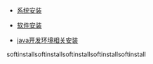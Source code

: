 * [系统安装](README)

* [软件安装](softinstall)

* [java开发环境相关安装](javaEnv)

  

softinstallsoftinstallsoftinstallsoftinstallsoftinstall
